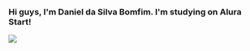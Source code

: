 ### Hi guys, I'm Daniel da Silva Bomfim. I'm studying on Alura Start! 
<!--
**sccpbomfim/sccpbomfim** is a ✨ _special_ ✨ repository because its `README.md` (this file) appears on your GitHub profile.

Here are some ideas to get you started:

- 🔭 I’m currently working on ...
- 🌱 I’m currently learning ...
- 👯 I’m looking to collaborate on ...
- 🤔 I’m looking for help with ...
- 💬 Ask me about ...
- 📫 How to reach me: ...
- 😄 Pronouns: ...
- ⚡ Fun fact: ...
-->

![](![corinthians](https://github.com/sccpbomfim/sccpbomfim/assets/169154498/6e37fb89-7873-4f29-b702-7fb5d47fe18d)
)
